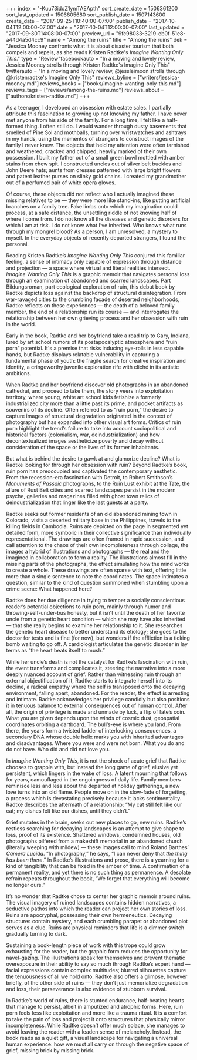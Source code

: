 +++
index = "-Kuu73idoZ1ymTAEApth"
sort_create_date = 1506361200
sort_last_updated = 1506805680
sort_publish_date = 1507143600
create_date = "2017-09-25T10:40:00-07:00"
publish_date = "2017-10-04T12:00:00-07:00"
date = "2017-10-04T12:00:00-07:00"
last_updated = "2017-09-30T14:08:00-07:00"
preview_url = "9fc98033-3219-eb0f-51e8-a44d4a5d4cc9"
name = "Among the ruins"
title = "Among the ruins"
dek = "Jessica Mooney confronts what it is about disaster tourism that both compels and repels, as she reads Kristen Radtke's _Imagine Wanting Only This_."
type = "Review"facebookauto = "In a moving and lovely review, Jessica Mooney strolls through Kristen Radtke's Imagine Only This"
twitterauto = "In a moving and lovely review, @jessleimoon strolls through @kristenradtke's Imagine Only This"
reviews_byline = ["writers/jessica-mooney.md"]
reviews_books = ["books/imagine-wanting-only-this.md"]
reviews_tags = ["reviews/among-the-ruins.md"]
reviews_about = ["authors/kristen-radtke.md"]
+++

As a teenager, I developed an obsession with estate sales. I partially attribute this fascination to growing up not knowing my father. I have never met anyone from his side of the family. For a long time, I felt like a half-formed thing. I often still do. I would wander through dusty basements that smelled of Pine Sol and mothballs, turning over wristwatches and ashtrays in my hands, using the mementos of strangers to construct images of the family I never knew. The objects that held my attention were often tarnished and weathered, cracked and chipped, heavily marked of their own possession. I built my father out of a small green bowl mottled with amber stains from chew spit. I constructed uncles out of silver belt buckles and John Deere hats; aunts from dresses patterned with large bright flowers and patent leather purses on slinky gold chains. I created my grandmother out of a perfumed pair of white opera gloves. 

Of course, these objects did not reflect who I actually imagined these missing relatives to be — they were more like stand-ins, like putting artificial branches on a family tree. Fake limbs onto which my imagination could process, at a safe distance, the unsettling riddle of not knowing half of where I come from. I do not know all the diseases and genetic disorders for which I am at risk. I do not know what I’ve inherited. Who knows what runs through my mongrel blood? As a person, I am unresolved, a mystery to myself. In the everyday objects of recently departed strangers, I found the personal. 

Reading Kristen Radtke’s _Imagine Wanting Only This_ conjured this familiar feeling, a sense of intimacy only capable of expression through distance and projection — a space where virtual and literal realities intersect. _Imagine Wanting Only This_ is a graphic memoir that navigates personal loss through an examination of abandoned and scarred landscapes. Part Bildungsroman, part ecological exploration of ruin, this debut book by Radtke depicts loss against the  backdrop of structural disintegration. From war-ravaged cities to the crumbling façade of deserted neighborhoods, Radtke reflects on these experiences — the death of a beloved family member, the end of a relationship run its course — and interrogates the relationship between her own grieving process and her obsession with ruin in the world.

Early in the book, Radtke and her boyfriend take a road trip to Gary, Indiana, lured by art school rumors of its postapocalyptic atmosphere and “ruin porn” potential. It's a premise that risks inducing eye-rolls in less capable hands, but Radtke displays relatable vulnerability in capturing a fundamental phase of youth: the fragile search for creative inspiration and identity, a cringeworthy juvenile exploration rife with cliché in its artistic ambitions. 

When Radtke and her boyfriend discover old photographs in an abandoned cathedral, and proceed to take them, the story veers into exploitation territory, where young, white art school kids fetishize a formerly industrialized city more than a little past its prime, and pocket artifacts as souvenirs of its decline. Often referred to as “ruin porn,” the desire to capture images of structural degradation originated in the context of photography but has expanded into other visual art forms. Critics of ruin porn highlight the trend’s failure  to take into account sociopolitical and historical factors (colonialism, war, deindustrialization) and how decontextualized images aestheticize poverty and decay without consideration of the space or the lives of its former inhabitants. 

But what is behind the desire to gawk at and glamorize decline? What is Radtke looking for through her obsession with ruin? Beyond Radtke’s book, ruin porn has preoccupied and captivated the contemporary aesthetic. From the recession-era fascination with Detroit, to Robert Smithson’s _Monuments of Passaic_ photographs, to the Ruin Lust exhibit at the Tate, the allure of Rust Belt cities and scarred landscapes persist in the modern psyche, galleries and magazines filled with ghost town relics of deindustrialization that linger like the last guests at a party. 

Radtke seeks out former residents of an old abandoned mining town in Colorado, visits a deserted military base in the Philippines, travels to the killing fields in Cambodia. Ruins are depicted on the page in segmented yet detailed form, more symbolic in their collective significance than individually representational. The drawings are often framed in rapid succession, and call attention to the chaos of their own incompleteness through collage, the images a hybrid of illustrations and photographs — the real and the imagined in collaboration to form a reality. The illustrations almost fill in the missing parts of the photographs, the effect simulating how the mind works to create a whole. These drawings are often sparse with text, offering little more than a single sentence to note the coordinates. The space intimates a question, similar to the kind of question summoned when stumbling upon a crime scene: What happened here? 

Radtke does her due diligence in trying to temper a socially conscientious reader’s potential objections to ruin porn, mainly through humor and throwing-self-under-bus honesty, but it isn’t until the death of her favorite uncle from a genetic heart condition — which she may have also inherited — that she really begins to examine her relationship to it. She researches the genetic heart disease to better understand its etiology; she goes to the doctor for tests and is fine (for now), but wonders if the affliction is a ticking bomb waiting to go off. A cardiologist articulates the genetic disorder in lay terms as “the heart beats itself to mush.” 

While her uncle’s death is not the catalyst for Radtke’s fascination with ruin, the event transforms and complicates it, steering the narrative into a more deeply nuanced account of grief. Rather than witnessing ruin through an external objectification of it, Radtke starts to integrate herself into its decline, a radical empathy where the self is transposed onto the decaying environment, falling apart, abandoned. For the reader, the effect is arresting and intimate. Radtke acknowledges her privilege candidly but also positions it in tenuous balance to external consequences out of human control. After all, the origin of privilege is made and unmade by luck, a flip of fate’s coin. What you are given depends upon the winds of cosmic dust, geospatial coordinates orbiting a dartboard. The bull’s-eye is where you land. From there, the years form a twisted ladder of interlocking consequences, a secondary DNA whose double helix marks you with inherited advantages and disadvantages. Where you were and were not born. What you do and do not have. Who did and did not love you.

In _Imagine Wanting Only This_, it is not the shock of acute grief that Radtke chooses to grapple with, but instead the long game of grief, elusive yet persistent, which lingers in the wake of loss. A latent mourning that follows for years, camouflaged in the ongoingness of daily life. Family members reminisce less and less about the departed at holiday gatherings, a new love turns into an old flame. People move on in the slow-fade of forgetting, a process which is devastating precisely because it lacks sentimentality. Radtke describes the aftermath of a relationship: “My cat still felt like our cat; my dishes felt like our dishes, until they didn’t.” 

Grief mutates in the brain, seeks out new places to go, new ruins. Radtke’s restless searching for decaying landscapes is an attempt to give shape to loss, proof of its existence. Shattered windows, condemned houses, old photographs pilfered from a makeshift memorial in an abandoned church (literally weeping with mildew) — these images call to mind Roland Barthes’ _Camera Lucida_. “In photography,” he says, “I can never deny that _the thing has been there_.” In Radtke’s illustrations and prose, there is a yearning for a kind of tangibility that can be fixed in the amber of time. A confirmation of a permanent reality, and yet there is no such thing as permanence. A desolate refrain repeats throughout the book, “We forget that everything will become no longer ours.”

It’s no wonder that Radtke chose to center her graphic memoir around ruins. The visual imagery of ruined landscapes contains hidden narratives, a seductive pathos into which the reader can project her own stories of loss. Ruins are apocryphal, possessing their own hermeneutics. Decaying structures contain mystery, and each crumbling parapet or abandoned plot serves as a clue. Ruins are physical reminders that life is a dimmer switch gradually turning to dark.

Sustaining a book-length piece of work with this trope could grow exhausting for the reader, but the graphic form reduces the opportunity for navel-gazing. The illustrations speak for themselves and prevent thematic overexposure in their ability to say so much through Radtke’s expert hand — facial expressions contain complex multitudes; blurred silhouettes capture the tenuousness of all we hold onto. Radtke also offers a glimpse, however briefly, of the other side of ruins — they don’t just memorialize degradation and loss, their perseverance is also evidence of stubborn survival. 

In Radtke’s world of ruins, there is stunted endurance, half-beating hearts that manage to persist, albeit in amputized and atrophic forms. Here, ruin porn feels less like exploitation and more like a trauma ritual. It is a comfort to take the pain of loss and project it onto structures that physically mirror incompleteness. While Radtke doesn’t offer much solace, she manages to avoid leaving the reader with a leaden sense of melancholy. Instead, the book reads as a quiet gift, a visual landscape for navigating a universal human experience: how we must all carry on through the negative space of grief, missing brick by missing brick.